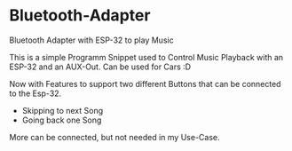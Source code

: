 # Bluetooth-Adapter
 Bluetooth Adapter with ESP-32 to play Music

This is a simple Programm Snippet used to Control Music Playback with an ESP-32 and an AUX-Out.
Can be used for Cars :D

Now with Features to support two different Buttons that can be connected to the Esp-32.
- Skipping to next Song
- Going back one Song 

More can be connected, but not needed in my Use-Case.